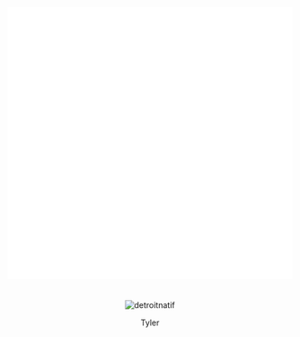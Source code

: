 
<div align="center" style="padding-bottom: 20px;">
  <a>
    <img src="thonk.svg" width="720" height="480">
  </a>
</div>


<p align="center"> <img src="https://github-readme-stats.vercel.app/api?username=detroitnatif&show_icons=true&theme=gotham" alt="detroitnatif" />


<p align="center"> Tyler

